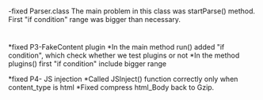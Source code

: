 #
-fixed Parser.class
The main problem in this class was startParse() method. First "if condition" range was bigger than necessary. 
#
*fixed P3-FakeContent plugin
	*In the main method run() added "if condition", which check whether we test plugins or not
	*In the method plugins() first "if condition" include bigger range 


*fixed P4- JS injection
    *Called JSInject() function correctly only when content_type is html
    *Fixed compress html_Body back to Gzip.	
